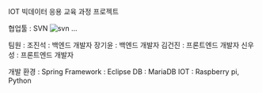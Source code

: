 IOT 빅데이터 응용 교육 과정 프로젝트

협업툴 :
SVN 
![svn](https://user-images.githubusercontent.com/82083624/221530292-c1331c82-caa0-4559-b5cc-6c32e890fa1a.PNG)
...

팀원 : 
조진석 : 백엔드 개발자
장기윤 : 백엔드 개발자
김건진 : 프론트엔드 개발자
신우성 : 프론트엔드 개발자

개발 환경 :
Spring Framework : Eclipse
DB : MariaDB
IOT : Raspberry pi, Python
